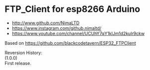 # FTP_Client for esp8266 Arduino   

* http://www.github.com/NimaLTD   
* https://www.instagram.com/github.nimaltd/   
* https://www.youtube.com/channel/UCUhY7qY1klJm1d2kulr9ckw   

Based on https://github.com/blackcodetavern/ESP32_FTPClient



Reversion History:   
(1.0.0)   
First release.




